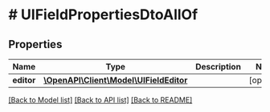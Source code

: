 # # UIFieldPropertiesDtoAllOf

## Properties

Name | Type | Description | Notes
------------ | ------------- | ------------- | -------------
**editor** | [**\OpenAPI\Client\Model\UIFieldEditor**](UIFieldEditor.md) |  | [optional]

[[Back to Model list]](../../README.md#models) [[Back to API list]](../../README.md#endpoints) [[Back to README]](../../README.md)
